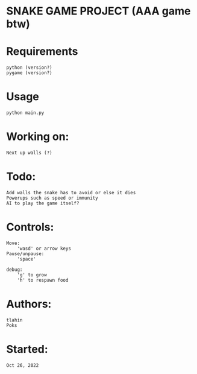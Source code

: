 # SNAKE GAME PROJECT (AAA game btw)

# Requirements

	python (version?)
	pygame (version?)

# Usage

	python main.py

# Working on:

	Next up walls (?)

# Todo:

	Add walls the snake has to avoid or else it dies
	Powerups such as speed or immunity
	AI to play the game itself?

# Controls:

	Move:
		'wasd' or arrow keys
	Pause/unpause:
		'space'

	debug:
		'g' to grow
		'h' to respawn food

# Authors:

	tlahin
	Poks

# Started:

	Oct 26, 2022
